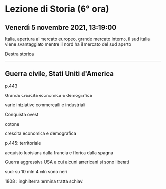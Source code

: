 #  Lezione di Storia (6° ora)
## Venerdì 5 novembre 2021, 13:19:00



Italia, apertura al mercato europeo, grande mercato interno, il sud italia viene svantaggiato mentre il nord ha il mercato del sud aperto

Destra storica

---


## Guerra civile, Stati Uniti d'America

p.443

Grande crescita economica e demografica

varie iniziative commercaili e industriali 

Conquista ovest

cotone

crescita economica e demografica

p.445: territoriale


acquisto luoisiana dalla francia e florida dalla spagna

Guerra aggressiva USA a cui alcuni americani si sono liberati


sud: su 10 mln 4 mln sono neri

1808 : inghilterra termina tratta schiavi
<!--stackedit_data:
eyJoaXN0b3J5IjpbLTEyMTg4ODIzMDEsLTE1ODU1MTMyNl19
-->